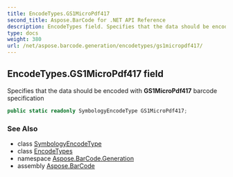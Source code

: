 ```yaml
---
title: EncodeTypes.GS1MicroPdf417
second_title: Aspose.BarCode for .NET API Reference
description: EncodeTypes field. Specifies that the data should be encoded with GS1MicroPdf417 barcode specification
type: docs
weight: 380
url: /net/aspose.barcode.generation/encodetypes/gs1micropdf417/
---
```

## EncodeTypes.GS1MicroPdf417 field

Specifies that the data should be encoded with **GS1MicroPdf417** barcode specification

```csharp
public static readonly SymbologyEncodeType GS1MicroPdf417;
```

### See Also

* class [SymbologyEncodeType](../../symbologyencodetype/)
* class [EncodeTypes](../)
* namespace [Aspose.BarCode.Generation](../../../aspose.barcode.generation/)
* assembly [Aspose.BarCode](../../../)


